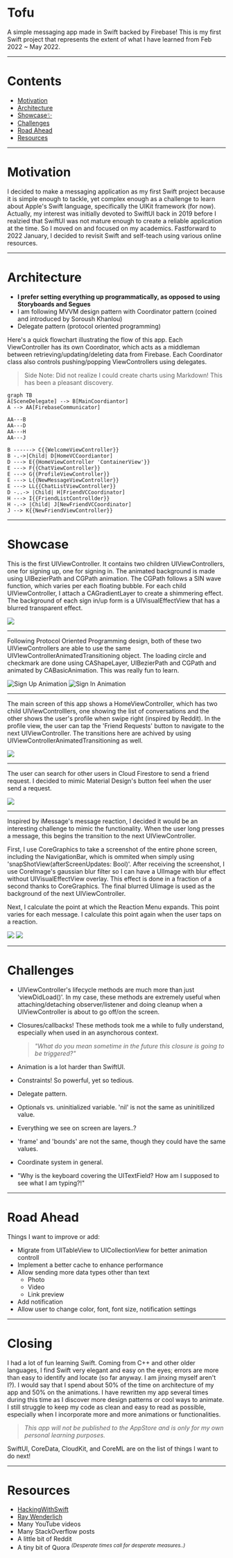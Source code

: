 # Tofu
A simple messaging app made in Swift backed by Firebase! This is my first Swift project that represents the extent of what I have learned from Feb 2022 ~ May 2022.

***

# Contents
* [Motivation](#motivation)
* [Architecture](#architecture)
* [Showcase:sparkles:](#showcase)
* [Challenges](#challenges)
* [Road Ahead](#road-ahead)
* [Resources]($resources)

***

# Motivation

I decided to make a messaging application as my first Swift project because it is simple enough to tackle, yet complex enough as a challenge to learn about Apple's Swift language, specifically the UIKit framework (for now). Actually, my interest was initially devoted to SwiftUI back in 2019 before I realzied that SwiftUI was not mature enough to create a reliable application at the time. So I moved on and focused on my academics.
Fastforward to 2022 January, I decided to revisit Swift and self-teach using various online resources.

***

# Architecture

- **I prefer setting everything up programmatically, as opposed to using Storyboards and Segues**
- I am following MVVM design pattern with Coordinator pattern (coined and introduced by Soroush Khanlou)
- Delegate pattern (protocol oriented programming)

Here's a quick flowchart illustrating the flow of this app. Each ViewController has its own Coordinator, which acts as a middleman between retrieving/updating/deleting data from Firebase. Each Coordinator class also controls pushing/popping ViewControllers using delegates. 

>Side Note: Did not realize I could create charts using Markdown! This has been a pleasant discovery.


```mermaid
graph TB
A[SceneDelegate] --> B[MainCoordiantor]
A --> AA[FirebaseCommunicator]
 
AA---B
AA---D
AA---H
AA---J

B ------> C{{WelcomeViewController}}
B -.->|Child| D[HomeVCCoordiantor]
D ---> E{{HomeViewController 'ContainerView'}}
E ---> F{{ChatViewController}}
E ---> G{{ProfileViewController}}
E ---> L{{NewMessageViewController}}
E ---> LL{{ChatListViewController}}
D -..-> |Child| H[FriendVCCoordinator]
H ---> I{{FriendListControllder}}
H -.-> |Child| J[NewFriendVCCoordinator]
J --> K{{NewFriendViewController}}
```

***

# Showcase 

This is the first UIViewController. It contains two children UIViewControllers, one for signing up, one for signing in. The animated background is made using UIBezierPath and CGPath animation. The CGPath follows a SIN wave function, which varies per each floating bubble. For each child UIViewController, I attach a CAGradientLayer to create a shimmering effect. The background of each sign in/up form is a UIVisualEffectView that has a blurred transparent effect.

![](https://media.giphy.com/media/8PGkKJXAArQ2tdmbKU/giphy.gif)

---

Following Protocol Oriented Programming design, both of these two UIViewControllers are able to use the same UIVIewControllerAnimatedTransitioning object. The loading circle and checkmark are done using CAShapeLayer, UIBezierPath and CGPath and animated by CABasicAnimation. This was really fun to learn.

![Sign Up Animation](https://media.giphy.com/media/WNoMcT8ziHGPUekaAe/giphy.gif)
![Sign In Animation](https://media.giphy.com/media/tqWMO7W1I0Yjda8XOB/giphy.gif)

***


The main screen of this app shows a HomeViewController, which has two child UIViewControlllers, one showing the list of conversations and the other shows the user's profile when swipe right (inspired by Reddit). In the profile view, the user can tap the 'Friend Requests' button to navigate to the next UIViewController. The transitions here are achived by using UIViewControllerAnimatedTransitioning as well.

![](https://media.giphy.com/media/7twlHgic0HvRHpQ2HZ/giphy.gif)

***

The user can search for other users in Cloud Firestore to send a friend request. I decided to mimic Material Design's button feel when the user send a request.

![](https://media.giphy.com/media/EJ3lM2Y5oDyy4C4CQw/giphy.gif)

***

Inspired by iMessage's message reaction, I decided it would be an interesting challenge to mimic the functionality. When the user long presses a message, this begins the transition to the next UIViewController. 

First, I use CoreGraphics to take a screenshot of the entire phone screen, including the NavigationBar, which is ommited when simply using 'snapShotView(afterScreenUpdates: Bool)'. After receiving the screenshot, I use CoreImage's gaussian blur filter so I can have a UIImage with blur effect without UIVisualEffectView overlay. This effect is done in a fraction of a second thanks to CoreGraphics. The final blurred UIimage is used as the background of the next UIViewController.

Next, I calculate the point at which the Reaction Menu expands. This point varies for each message. I calculate this point again when the user taps on a reaction.

![](https://media.giphy.com/media/LrUylkZxGbWvTqMC2Y/giphy.gif)
![](https://media.giphy.com/media/jYtWZ4S8qmTmLQZWAp/giphy.gif)

***

# Challenges

- UIViewController's lifecycle methods are much more than just 'viewDidLoad()'. In my case, these methods are extremely useful when attaching/detaching observer/listener and doing cleanup when a UIViewController is about to go off/on the screen.
- Closures/callbacks! These methods took me a while to fully understand, especially when used in an asynchorous context. 

    > *"What do you mean sometime in the future this closure is going to be triggered?"*

- Animation is a lot harder than SwiftUI.
- Constraints! So powerful, yet so tedious.
- Delegate pattern.
- Optionals vs. uninitialized variable. 'nil' is not the same as uninitilized value.
- Everything we see on screen are layers..?
- 'frame' and 'bounds' are not the same, though they could have the same values.
- Coordinate system in general. 
- "Why is the keyboard covering the UITextField? How am I supposed to see what I am typing?!"

***

# Road Ahead

Things I want to improve or add:
* Migrate from UITableView to UICollectionView for better animation controll
* Implement a better cache to enhance performance
* Allow sending more data types other than text
  - Photo
  - Video
  - Link preview 
* Add notification
* Allow user to change color, font, font size, notification settings

***

# Closing

I had a lot of fun learning Swift. Coming from C++ and other older languages, I find Swift very elegant and easy on the eyes; errors are more than easy to identify and locate (so far anyway. I am jinxing myself aren't I?). I would say that I spend about 50% of the time on architecture of my app and 50% on the animations. I have rewritten my app several times during this time as I discover more design patterns or cool ways to animate. I still struggle to keep my code as clean and easy to read as possible, especially when I incorporate more and more animations or functionalities. 

>*This app will not be published to the AppStore and is only for my own personal learning purposes.*

SwiftUI, CoreData, CloudKit, and CoreML are on the list of things I want to do next!

***

# Resources

* [HackingWithSwift](https://www.hackingwithswift.com)
* [Ray Wenderlich](https://www.raywenderlich.com/books)
* Many YouTube videos
* Many StackOverflow posts
* A little bit of Reddit
* A tiny bit of Quora <sup>*(Desperate times call for desperate measures..)*</sup>

